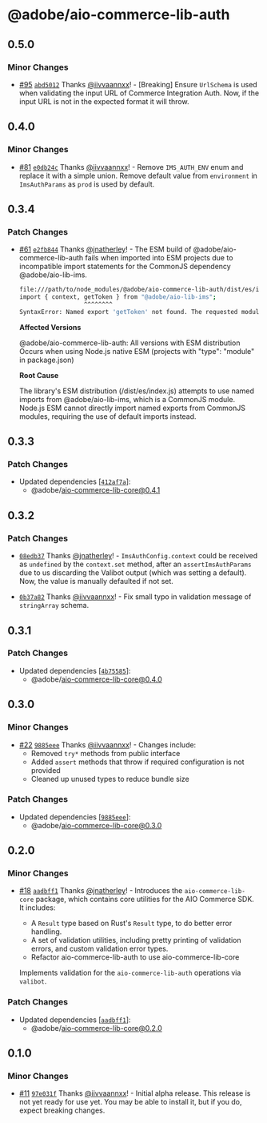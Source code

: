 # @adobe/aio-commerce-lib-auth

## 0.5.0

### Minor Changes

- [#95](https://github.com/adobe/aio-commerce-sdk/pull/95) [`abd5012`](https://github.com/adobe/aio-commerce-sdk/commit/abd5012e5680f97abd150de6036b2225c7dc0277) Thanks [@iivvaannxx](https://github.com/apps/renovate)! - [Breaking] Ensure `UrlSchema` is used when validating the input URL of Commerce Integration Auth. Now, if the input URL is not in the expected format it will throw.

## 0.4.0

### Minor Changes

- [#81](https://github.com/adobe/aio-commerce-sdk/pull/81) [`e0db24c`](https://github.com/adobe/aio-commerce-sdk/commit/e0db24c04aed9a6df72e80d5395aa41374570b6a) Thanks [@iivvaannxx](https://github.com/iivvaannxx)! - Remove `IMS_AUTH_ENV` enum and replace it with a simple union. Remove default value from `environment` in `ImsAuthParams` as `prod` is used by default.

## 0.3.4

### Patch Changes

- [#61](https://github.com/adobe/aio-commerce-sdk/pull/61) [`e2fb844`](https://github.com/adobe/aio-commerce-sdk/commit/e2fb8441fc1c3394bf2b197932bdc368511ab0ea) Thanks [@jnatherley](https://github.com/jnatherley)! - The ESM build of @adobe/aio-commerce-lib-auth fails when imported into ESM projects due to incompatible import statements for the CommonJS dependency @adobe/aio-lib-ims.

  ```bash
  file:///path/to/node_modules/@adobe/aio-commerce-lib-auth/dist/es/index.js:15
  import { context, getToken } from "@adobe/aio-lib-ims";
                    ^^^^^^^^
  SyntaxError: Named export 'getToken' not found. The requested module '@adobe/aio-lib-ims' is a CommonJS module, which may not support all module.exports as named exports.
  ```

  **Affected Versions**

  @adobe/aio-commerce-lib-auth: All versions with ESM distribution
  Occurs when using Node.js native ESM (projects with "type": "module" in package.json)

  **Root Cause**

  The library's ESM distribution (/dist/es/index.js) attempts to use named imports from @adobe/aio-lib-ims, which is a CommonJS module. Node.js ESM cannot directly import named exports from CommonJS modules, requiring the use of default imports instead.

## 0.3.3

### Patch Changes

- Updated dependencies [[`412af7a`](https://github.com/adobe/aio-commerce-sdk/commit/412af7a0b0a40f24b6fddafc7de76807de800724)]:
  - @adobe/aio-commerce-lib-core@0.4.1

## 0.3.2

### Patch Changes

- [`08edb37`](https://github.com/adobe/aio-commerce-sdk/commit/08edb372c6b1a97ffed26d5f84b1c189bd6bd330) Thanks [@jnatherley](https://github.com/jnatherley)! - `ImsAuthConfig.context` could be received as `undefined` by the `context.set` method, after an `assertImsAuthParams` due to us discarding the Valibot output (which was setting a default). Now, the value is manually defaulted if not set.

- [`0b37a82`](https://github.com/adobe/aio-commerce-sdk/commit/0b37a821f3a7d8c8acd1d2bb16e12b55a5ec7c71) Thanks [@iivvaannxx](https://github.com/iivvaannxx)! - Fix small typo in validation message of `stringArray` schema.

## 0.3.1

### Patch Changes

- Updated dependencies [[`4b75585`](https://github.com/adobe/aio-commerce-sdk/commit/4b75585c0d27bd472de3277be5ddaf6a977664de)]:
  - @adobe/aio-commerce-lib-core@0.4.0

## 0.3.0

### Minor Changes

- [#22](https://github.com/adobe/aio-commerce-sdk/pull/22) [`9885eee`](https://github.com/adobe/aio-commerce-sdk/commit/9885eee5849ba7939b2067d3357e677beced3774) Thanks [@iivvaannxx](https://github.com/iivvaannxx)! - Changes include:
  - Removed `try*` methods from public interface
  - Added `assert` methods that throw if required configuration is not provided
  - Cleaned up unused types to reduce bundle size

### Patch Changes

- Updated dependencies [[`9885eee`](https://github.com/adobe/aio-commerce-sdk/commit/9885eee5849ba7939b2067d3357e677beced3774)]:
  - @adobe/aio-commerce-lib-core@0.3.0

## 0.2.0

### Minor Changes

- [#18](https://github.com/adobe/aio-commerce-sdk/pull/18) [`aadbff1`](https://github.com/adobe/aio-commerce-sdk/commit/aadbff1acd08120f9d5cb8db4e3c849f552d8c79) Thanks [@jnatherley](https://github.com/jnatherley)! - Introduces the `aio-commerce-lib-core` package, which contains core utilities for the AIO Commerce SDK. It includes:
  - A `Result` type based on Rust's `Result` type, to do better error handling.
  - A set of validation utilities, including pretty printing of validation errors, and custom validation error types.
  - Refactor aio-commerce-lib-auth to use aio-commerce-lib-core

  Implements validation for the `aio-commerce-lib-auth` operations via `valibot`.

### Patch Changes

- Updated dependencies [[`aadbff1`](https://github.com/adobe/aio-commerce-sdk/commit/aadbff1acd08120f9d5cb8db4e3c849f552d8c79)]:
  - @adobe/aio-commerce-lib-core@0.2.0

## 0.1.0

### Minor Changes

- [#11](https://github.com/adobe/aio-commerce-sdk/pull/11) [`97e031f`](https://github.com/adobe/aio-commerce-sdk/commit/97e031ffc19d882293653c5bbbb0210a6d0199b2) Thanks [@iivvaannxx](https://github.com/iivvaannxx)! - Initial alpha release. This release is not yet ready for use yet. You may be able to install it, but if you do, expect breaking changes.
